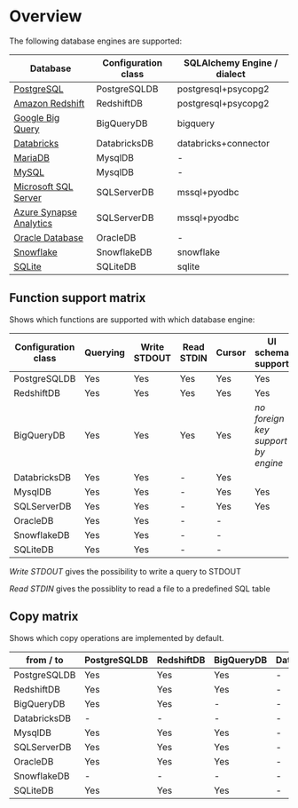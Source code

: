 Overview
========

The following database engines are supported:

| Database                  | Configuration class | SQLAlchemy Engine / dialect |
| ------------------------- | ------------------- | --------------------------- | 
| [PostgreSQL]              | PostgreSQLDB        | postgresql+psycopg2
| [Amazon Redshift]         | RedshiftDB          | postgresql+psycopg2
| [Google Big Query]        | BigQueryDB          | bigquery
| [Databricks]              | DatabricksDB        | databricks+connector
| [MariaDB]                 | MysqlDB             | -
| [MySQL]                   | MysqlDB             | -
| [Microsoft SQL Server]    | SQLServerDB         | mssql+pyodbc
| [Azure Synapse Analytics] | SQLServerDB         | mssql+pyodbc
| [Oracle Database]         | OracleDB            | -
| [Snowflake]               | SnowflakeDB         | snowflake
| [SQLite]                  | SQLiteDB            | sqlite


[PostgreSQL]: https://www.postgresql.org/
[Amazon Redshift]: https://aws.amazon.com/de/redshift/
[Google Big Query]: https://cloud.google.com/bigquery
[Databricks]: https://www.databricks.com/
[MariaDB]: https://mariadb.com/
[MySQL]: https://www.mysql.com/
[Oracle Database]: https://www.oracle.com/database/
[Snowflake]: https://www.snowflake.com/
[SQLite]: https://www.sqlite.org/
[Microsoft SQL Server]: https://www.microsoft.com/en-us/sql-server
[Azure Synapse Analytics]: https://azure.microsoft.com/en-us/services/synapse-analytics/


Function support matrix
-----------------------

Shows which functions are supported with which database engine:

| Configuration class | Querying | Write STDOUT | Read STDIN | Cursor | UI schema support |
| ------------------- | -------- | ------------ | ---------- | ------ | ----------------- |
| PostgreSQLDB        | Yes      | Yes          | Yes        | Yes    | Yes
| RedshiftDB          | Yes      | Yes          | Yes        | Yes    | Yes
| BigQueryDB          | Yes      | Yes          | Yes        | Yes    | *no foreign key support by engine*
| DatabricksDB        | Yes      | Yes          | -          | Yes    |
| MysqlDB             | Yes      | Yes          | -          | Yes    | Yes
| SQLServerDB         | Yes      | Yes          | -          | Yes    | Yes
| OracleDB            | Yes      | Yes          | -          | -      |
| SnowflakeDB         | Yes      | Yes          | -          | -      |
| SQLiteDB            | Yes      | Yes          | -          | -      |

*Write STDOUT* gives the possibility to write a query to STDOUT

*Read STDIN* gives the possiblity to read a file to a predefined SQL table


Copy matrix
-----------

Shows which copy operations are implemented by default.

| from / to    | PostgreSQLDB | RedshiftDB | BigQueryDB | DatabricksDB | MysqlDB | SQLServerDB | OracleDB | SnowflakeDB | SQLiteDB |
| ------------ | ------------ | ---------- | ---------- | ------------ | ------- | ----------- | -------- | ----------- | -------- |
| PostgreSQLDB | Yes          | Yes        | Yes        | -            | -       | -           | -        | -           | -        |
| RedshiftDB   | Yes          | Yes        | Yes        | -            | -       | -           | -        | -           | -        |
| BigQueryDB   | Yes          | Yes        | -          | -            | -       | -           | -        | -           | -        |
| DatabricksDB | -            | -          | -          | -            | -       | -           | -        | -           | -        |
| MysqlDB      | Yes          | Yes        | Yes        | -            | -       | -           | -        | -           | -        |
| SQLServerDB  | Yes          | Yes        | Yes        | -            | -       | -           | -        | -           | -        |
| OracleDB     | Yes          | Yes        | Yes        | -            | -       | -           | -        | -           | -        |
| SnowflakeDB  | -            | -          | -          | -            | -       | -           | -        | -           | -        |
| SQLiteDB     | Yes          | Yes        | Yes        | -            | -       | -           | -        | -           | -        |
